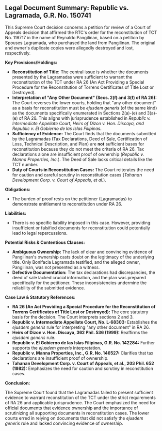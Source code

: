 ## Legal Document Summary: Republic vs. Lagramada, G.R. No. 150741

This Supreme Court decision concerns a petition for review of a Court of Appeals decision that affirmed the RTC's order for the reconstitution of TCT No. 118717 in the name of Reynaldo Pangilinan, based on a petition by Spouses Lagramada, who purchased the land from Pangilinan. The original and owner's duplicate copies were allegedly destroyed and lost, respectively.

**Key Provisions/Holdings:**

*   **Reconstitution of Title:** The central issue is whether the documents presented by the Lagramadas were sufficient to warrant the reconstitution of the TCT under RA 26 (An Act Providing a Special Procedure for the Reconstitution of Torrens Certificates of Title Lost or Destroyed).
*   **Interpretation of "Any Other Document" (Secs. 2(f) and 3(f) of RA 26):** The Court reverses the lower courts, holding that "any other document" as a basis for reconstitution must be *ejusdem generis* (of the same kind) as the documents specifically enumerated in Sections 2(a)-(e) and 3(a)-(e) of RA 26. This aligns with jurisprudence established in *Republic v. Intermediate Appellate Court, Heirs of Dizon v. Hon. Discaya, and Republic v. El Gobierno de las Islas Filipinas*.
*   **Sufficiency of Evidence:** The Court finds that the documents submitted by the Lagramadas (Tax Declarations, Deed of Sale, Certification of Loss, Technical Description, and Plan) are **not** sufficient bases for reconstitution because they do not meet the criteria of RA 26. Tax declarations alone are insufficient proof of ownership (*Republic v. Manna Properties, Inc.*). The Deed of Sale lacks critical details like the TCT number.
*   **Duty of Courts in Reconstitution Cases:**  The Court reiterates the need for caution and careful scrutiny in reconstitution cases (*Tahanan Development Corp. v. Court of Appeals, et al.*).

**Obligations:**

*   The burden of proof rests on the petitioner (Lagramadas) to demonstrate entitlement to reconstitution under RA 26.

**Liabilities:**

*   There is no specific liability imposed in this case. However, providing insufficient or falsified documents for reconstitution could potentially lead to legal repercussions.

**Potential Risks & Contentious Clauses:**

*   **Ambiguous Ownership:**  The lack of clear and convincing evidence of Pangilinan's ownership casts doubt on the legitimacy of the underlying title.  Only Bonifacia Lagramada testified, and the alleged owner, Pangilinan, was not presented as a witness.
*   **Defective Documentation:** The tax declarations had discrepancies, the deed of sale lacked crucial information, and the plan was prepared specifically for the petitioner. These inconsistencies undermine the reliability of the submitted evidence.

**Case Law & Statutory References:**

*   **RA 26 (An Act Providing a Special Procedure for the Reconstitution of Torrens Certificates of Title Lost or Destroyed):** The core statutory basis for the decision. The Court interprets sections 2 and 3.
*   **Republic v. Intermediate Appellate Court, No. L-68303:**  Establishes the *ejusdem generis* rule for interpreting "any other document" in RA 26.
*   **Heirs of Dizon v. Hon. Discaya, 362 Phil. 536 (1999):** Reaffirms the *ejusdem generis* rule.
*   **Republic v. El Gobierno de las Islas Filipinas, G.R. No. 142284:** Further supports the *ejusdem generis* interpretation.
*   **Republic v. Manna Properties, Inc., G.R. No. 146527:**  Clarifies that tax declarations are insufficient proof of ownership.
*   **Tahanan Development Corp. v. Court of Appeals, et al., 203 Phil. 652 (1982):** Emphasizes the need for caution and scrutiny in reconstitution cases.

**Conclusion:**

The Supreme Court found that the Lagramadas failed to present sufficient evidence to warrant reconstitution of the TCT under the strict requirements of RA 26 and applicable jurisprudence. The Court emphasized the need for official documents that evidence ownership and the importance of scrutinizing all supporting documents in reconstitution cases. The lower courts erred in relying on documents that did not satisfy the *ejusdem generis* rule and lacked convincing evidence of ownership.
